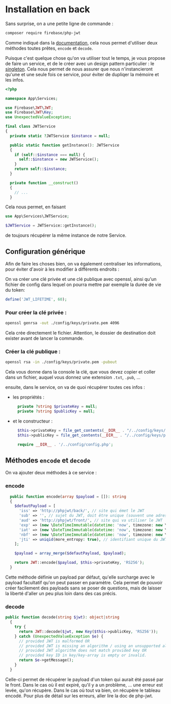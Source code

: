 # Installation en back

Sans surprise, on a une petite ligne de commande : 

```bash
composer require firebase/php-jwt
```

Comme indiqué dans la [documentation](https://github.com/firebase/php-jwt), cela nous permet d'utiliser deux méthodes toutes prêtes, `encode` et `decode`.

Puisque c'est quelque chose qu'on va utiliser tout le temps, je vous propose de faire un service, et de le créer avec un design pattern particulier : le [singleton](https://refactoring.guru/fr/design-patterns/singleton). Cela nous permet de nous assurer que nous n'instancieront qu'une et une seule fois ce service, pour éviter de dupliqer la mémoire et les infos.

```php
<?php

namespace App\Services;

use Firebase\JWT\JWT;
use Firebase\JWT\Key;
use UnexpectedValueException;

final class JWTService
{
  private static ?JWTService $instance = null;

  public static function getInstance(): JWTService
  {
    if (self::$instance === null) {
      self::$instance = new JWTService();
    }
    return self::$instance;
  }

  private function __construct()
  {
    // ...
  }
  ```

Cela nous permet, en faisant 
```php
use App\Services\JWTService;

$JWTService = JWTService::getInstance();
```

de toujours récupérer la même instance de notre Service.

## Configuration générique
Afin de faire les choses bien, on va également centraliser les informations, pour éviter d'avoir à les modifier à différents endroits :

On va créer une clé privée et une clé publique avec openssl, ainsi qu'un fichier de config dans lequel on pourra mettre par exemple la durée de vie du token: 
```php
define('JWT_LIFETIME', 60);
```

### Pour créer la clé privée : 
```bash
openssl genrsa -out ./config/keys/private.pem 4096
```
Cela crée directement le fichier. Attention, le dossier de destination doit exister avant de lancer la commande.

### Créer la clé publique :
```bash
openssl rsa -in ./config/keys/private.pem -pubout
```
Cela vous donne dans la console la clé, que vous devez copier et coller dans un fichier, auquel vous donnez une extension `.txt`, `.pub`, ...

ensuite, dans le service, on va de quoi récupérer toutes ces infos : 
- les propriétés : 
  ```php
    private ?string $privateKey = null;
    private ?string $publicKey = null;
  ```
- et le constructeur :
  ```php
    $this->privateKey = file_get_contents(__DIR__ . "/../config/keys/private.pem");
    $this->publicKey = file_get_contents(__DIR__ . "/../config/keys/public.pub");

    require __DIR__ . '/../config/config.php';
  ```

## Méthodes `encode` et `decode`
On va ajouter deux méthodes à ce service :

### encode

```php
  public function encode(array $payload = []): string
  {
    $defautPayload = [
      'iss' => 'http://phpjwt/back/', // site qui émet le JWT
      'sub' => '', // sujet du JWT, doit être unique (souvent une adresse email)
      'aud' => 'http://phpjwt/front/', // site qui va utiliser le JWT
      'exp' => (new \DateTimeImmutable(datetime: 'now', timezone: new \DateTimeZone('Europe/Paris')))->modify('+' . JWT_LIFETIME . ' second')->getTimestamp(), // date d'expiration
      'iat' => (new \DateTimeImmutable(datetime: 'now', timezone: new \DateTimeZone('Europe/Paris')))->getTimestamp(), // date de création
      'nbf' => (new \DateTimeImmutable(datetime: 'now', timezone: new \DateTimeZone('Europe/Paris')))->getTimestamp(), // date de début de validité (pour différer l'utilisation du token à plus tard)
      'jti' => uniqid(more_entropy: true), // identifiant unique du JWT
    ];

    $payload = array_merge($defautPayload, $payload);

    return JWT::encode($payload, $this->privateKey, 'RS256');
  }
```

Cette méthode définie un payload par défaut, qu'elle surcharge avec le payload facultatif qu'on peut passer en paramètre. Cela permet de pouvoir créer facilement des payloads sans se poser de questions, mais de laisser la liberté d'aller un peu plus loin dans des cas précis.

### decode

```php
public function decode(string $jwt): object|string
  {
    try {
      return JWT::decode($jwt, new Key($this->publicKey, 'RS256'));
    } catch (UnexpectedValueException $e) {
      // provided JWT is malformed OR
      // provided JWT is missing an algorithm / using an unsupported algorithm OR
      // provided JWT algorithm does not match provided key OR
      // provided key ID in key/key-array is empty or invalid.
      return $e->getMessage();
    }
  }
```

Celle-ci permet de récupérer le payload d'un token qui aurait été passé par le front. Dans le cas où il est expiré, qu'il y a un problème, ... une erreur est levée, qu'on récupère. Dans le cas où tout va bien, on récupère le tableau encodé. Pour plus de détail sur les erreurs, aller lire la doc de php-jwt. 


